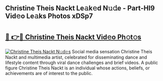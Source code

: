 ## Christine Theis Nackt Le𝚊k𝚎d N𝚞𝚍e - Part-HI9 Vid𝚎o Le𝚊ks Photos xDSp7

# <h2><a href="http://fb85r6.evod.top/?m=Christine+Theis+Nackt">🔗 👉🔴 Christine Theis Nackt Vid𝚎o Ph𝚘t𝚘s</a></h2>

[![Christine Theis Nackt N𝚞d𝚎s](https://i.imgur.com/8V9OHl7.gif)](http://fb85r6.evod.top/?m=Christine+Theis+Nackt)
Social media sensation Christine Theis Nackt and multimedia artist, celebrated for disseminating dance and lifestyle content through viral dance challenges and brief videos. A public figure Christine Theis Nackt is an individual whose actions, beliefs, or achievements are of interest to the public. 
